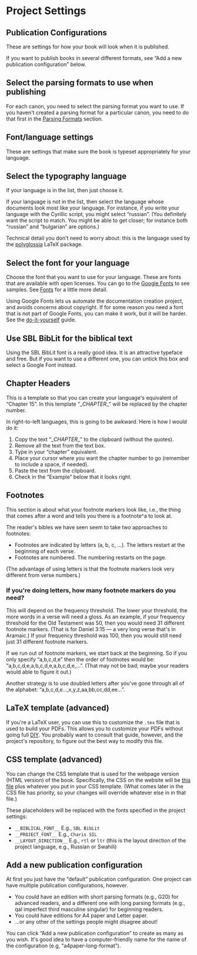 # Project Settings
## Publication Configurations

These are settings for how your book will look when it is published. 

If you want to publish books in several different formats, see “Add a new publication configuration” below.

## Select the parsing formats to use when publishing
For each canon, you need to select the parsing format you want to use. If you haven't created a parsing format for a particular canon, you need to do that first in the [Parsing Formats](parsing-formats.md) section.

## Font/language settings
These are settings that make sure the book is typeset appropriately for your language.

## Select the typography language
If your language is in the list, then just choose it.

If your language is not in the list, then select the language whose documents look most like your language. For instance, if you write your language with the Cyrillic script, you might select “russian”. (You definitely want the script to match. You might be able to get closer; for instance both “russian” and “bulgarian” are options.)

Technical detail you don't need to worry about: this is the language used by the [polyglossia](https://ctan.org/pkg/polyglossia?lang=en) LaTeX package.

## Select the font for your language
Choose the font that you want to use for your language. These are fonts that are available with open licenses. You can go to the [Google Fonts](https://fonts.google.com/) to see samples. See [Fonts](../fonts.md) for a little more detail.

Using Google Fonts lets us automate the documentation creation project, and avoids concerns about copyright. If for some reason you need a font that is not part of Google Fonts, you can make it work, but it will be harder. See the [do-it-yourself](../DIY.md) guide.

## Use SBL BibLit for the biblical text
Using the SBL BibLit font is a really good idea. It is an attractive typeface and free. But if you want to use a different one, you can untick this box and select a Google Font instead.

## Chapter Headers
This is a template so that you can create your language's equivalent of “Chapter 15”. In this template “\__CHAPTER__” will be replaced by the chapter number.

In right-to-left languages, this is going to be awkward. Here is how I would do it:

1. Copy the text “\__CHAPTER__” to the clipboard (without the quotes).
2. Remove all the text from the text box.
3. Type in your “chapter” equivalent.
4. Place your cursor where you want the chapter number to go (remember to include a space, if needed).
5. Paste the text from the clipboard.
6. Check in the “Example” below that it looks right. 

## Footnotes
This section is about what your footnote markers look like, i.e., the thing that comes after a word and tells you there is a footnote^a to look at.

The reader's bibles we have seen seem to take two approaches to footnotes:
- Footnotes are indicated by letters (a, b, c, ...). The letters restart at the beginning of each verse.
- Footnotes are numbered. The numbering restarts on the page.

(The advantage of using letters is that the footnote markers look very different from verse numbers.)

### If you're doing letters, how many footnote markers do you need?
This will depend on the frequency threshold. The lower your threshold, the more words in a verse will need a gloss. As an example, if your frequency threshold for the Old Testament was 50, then you would need 31 different footnote markers. (That is for Daniel 3:15 — a very long verse that's in Aramaic.) If your frequency threshold was 100, then you would still need just 31 different footnote markers.

If we run out of footnote markers, we start back at the beginning. So if you only specify “a,b,c,d,e” then the order of footnotes would be: “a,b,c,d,e,a,b,c,d,e,a,b,c,d,e,...”. (That may not be bad; maybe your readers would able to figure it out.)

Another strategy is to use doubled letters after you've gone through all of the alphabet: “a,b,c,d,e...,x,y,z,aa,bb,cc,dd,ee...”.

## LaTeX template (advanced)
If you're a LaTeX user, you can use this to customize the `.tex` file that is used to build your PDFs. This allows you to customize your PDFs without going full [DIY](../DIY.md). You probably want to consult that guide, however, and the project's repository, to figure out the best way to modify this file.

## CSS template (advanced)
You can change the CSS template that is used for the webpage version (HTML version) of the book. Specifically, the CSS on the website will be [this file](https://github.com/openreadersbibles/publication-files/blob/main/style.css) plus whatever you put in your CSS template. (What comes later in the CSS file has priority, so your changes will override whatever else in in that file.)

These placeholders will be replaced with the fonts specified in the project settings:

- `__BIBLICAL_FONT__` E.g., `SBL BibLit`
- `__PROJECT_FONT__` E.g., `Charis SIL`
- `__LAYOUT_DIRECTION__` E.g., `rtl` or `ltr` (this is the layout direction of the project language, e.g., Russian or Swahili)

## Add a new publication configuration
At first you just have the “default” publication configuration. One project can have multiple publication configurations, however. 

- You could have an edition with short parsing formats (e.g., G20) for advanced readers, and a different one with long parsing formats (e.g., qal imperfect third masculine singular) for beginning readers.
- You could have editions for A4 paper and Letter paper.
- ...or any other of the settings people might disagree about!

You can click “Add a new publication configuration” to create as many as you wish. It's good idea to have a computer-friendly name for the name of the configuration (e.g, “a4paper-long-format”).


